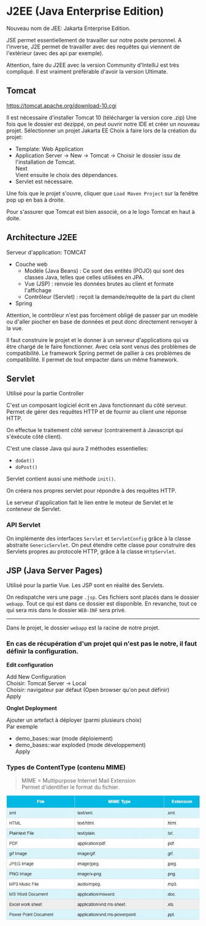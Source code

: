 # J2EE (Java Enterprise Edition)

Nouveau nom de JEE:
Jakarta Enterprise Edition.

JSE permet essentiellement de travailler sur notre poste personnel. A l'inverse, J2E permet de travailler avec des requêtes qui viennent de l'extérieur (avec des api par exemple).


Attention, faire du J2EE avec la version Community d'IntelliJ est très compliqué. Il est vraiment préférable d'avoir la version Ultimate.

## Tomcat

https://tomcat.apache.org/download-10.cgi

Il est nécessaire d'installer Tomcat 10 (télécharger la version core .zip)
Une fois que le dossier est dezippé, on peut ouvrir notre IDE et créer un nouveau projet.
Sélectionner un projet Jakarta EE
Choix à faire lors de la création du projet:
- Template: Web Application
- Application Server -> New -> Tomcat -> Choisir le dossier issu de l'installation de Tomcat.  
Next  
Vient ensuite le choix des dépendances.
- Servlet est nécessaire.

Une fois que le projet s'ouvre, cliquer que `Load Maven Project` sur la fenêtre pop up en bas à droite.

Pour s'assurer que Tomcat est bien associé, on a le logo Tomcat en haut à doite.

## Architecture J2EE

Serveur d'application: TOMCAT
- Couche web
    - Modèle (Java Beans) : Ce sont des entités (POJO) qui sont des classes Java, telles que celles utilisées en JPA.
    - Vue (JSP) : renvoie les données brutes au client et formate l'affichage
    - Contrôleur (Servlet) : reçoit la demande/requête de la part du client
- Spring

Attention, le contrôleur n'est pas forcément obligé de passer par un modèle ou d'aller piocher en base de données et peut donc directement renvoyer à la vue.

Il faut construire le projet et le donner à un serveur d'applications qui va être chargé de le faire fonctionner. Avec cela sont venus des problèmes de compatibilité. Le framework Spring permet de pallier à ces problèmes de compatibilité. Il permet de tout empacter dans un même framework.


## Servlet

Utilisé pour la partie Controller

C'est un composant logiciel écrit en Java fonctionnant du côté serveur.
Permet de gérer des requêtes HTTP et de fournir au client une réponse HTTP.

On effectue le traitement côté serveur (contrairement à Javascript qui s'éxécute côté client).

C'est une classe Java qui aura 2 méthodes essentielles:
- `doGet()`
- `doPost()`

Servlet contient aussi une méthode `init()`.

On créera nos propres servlet pour répondre à des requêtes HTTP.

Le serveur d'application fait le lien entre le moteur de Servlet et le conteneur de Servlet.

### API Servlet

On implémente des interfaces `Servlet` et `ServletConfig` grâce à la classe abstraite `GenericServlet`. On peut étendre cette classe pour construire des Servlets propres au protocole HTTP, grâce à la classe `HttpServlet`.


## JSP (Java Server Pages)

Utilisé pour la partie Vue.
Les JSP sont en réalité des Servlets. 

On redispatche vers une page `.jsp`. Ces fichiers sont placés dans le dossier `webapp`.
Tout ce qui est dans ce dossier est disponible. En revanche, tout ce qui sera mis dans le dossier `WEB-INF` sera privé.


---
Dans le projet, le dossier `webapp` est la racine de notre projet.


### En cas de récupération d'un projet qui n'est pas le notre, il faut définir la configuration.


**Edit configuration**  

Add New Configuration  
Choisir: Tomcat Server -> Local  
Choisir: navigateur par défaut (Open browser qu'on peut définir)  
Apply  

**Onglet Deployment**  

Ajouter un artefact à déployer (parmi plusieurs choix)  
Par exemple
- demo_bases::war (mode déploiement)
- demo_bases::war exploded (mode développement)  
Apply


### Types de ContentType (contenu MIME)

> MIME = Multipurpose Internet Mail Extension  
Permet d'identifier le format du fichier.

![ContentType](./ContentType.jpg)


